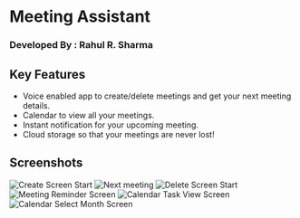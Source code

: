 # Meeting Assistant

### Developed By : Rahul R. Sharma

## Key Features

* Voice enabled app to create/delete meetings and get your next meeting details.
* Calendar to view all your meetings.
* Instant notification for your upcoming meeting.
* Cloud storage so that your meetings are never lost!

## Screenshots

![Create Screen Start ](/public/screenshots/screenshot01.png)
![Next meeting](/public/screenshots/screenshot04.png)
![Delete Screen Start](/public/screenshots/screenshot05.png)
![Meeting Reminder Screen](/public/screenshots/screenshot12.png)
![Calendar Task View Screen](/public/screenshots/screenshot10.png)
![Calendar Select Month Screen](/public/screenshots/screenshot11.png)
